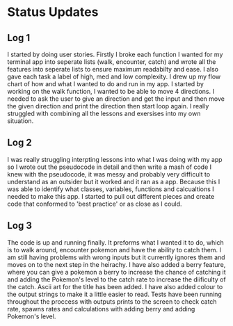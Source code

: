 # Status Updates

## Log 1
I started by doing user stories. Firstly I broke each function I wanted for my terminal app into seperate lists (walk, encounter, catch) and wrote all the features into seperate lists to ensure maximum readabilty and ease. I also gave each task a label of high, med and low complexity. I drew up my flow chart of how and what I wanted to do and run in my app. I started by working on the walk function, I wanted to be able to move 4 directions. I needed to ask the user to give an direction and get the input and then move the given direction and print the direction then start loop again. I really struggled with combining all the lessons and exersises into my own situation. 

## Log 2
I was really struggling interpting lessons into what I was doing with my app so I wrote out the pseudocode in detail and then write a mash of code I knew with the pseudocode, it was messy and probably very difficult to understand as an outsider but it worked and it ran as a app. Because this I was able to identify what classes, variables, functions and calcualtions I needed to make this app. I started to pull out different pieces and create code that conformed to 'best practice' or as close as I could.

## Log 3
The code is up and running finally. It preforms what I wanted it to do, which is to walk around, encounter pokemon and have the ability to catch them. I am still having problems with wrong inputs but it currently ignores them and moves on to the next step in the heirachy. I have also added a berry feature, where you can give a pokemon a berry to increase the chance of catching it and adding the Pokemon's level to the catch rate to increase the diificulty of the catch. Ascii art for the title has been added. I have also added colour to the output strings to make it a little easier to read. Tests have been running throughout the proccess with outputs prints to the screen to check catch rate, spawns rates and calculations with adding berry and adding Pokemon's level. 